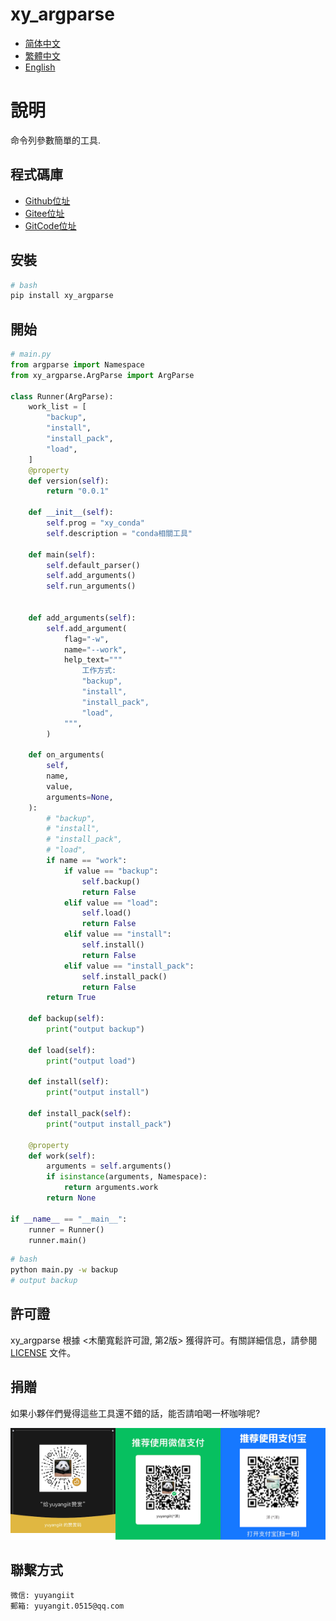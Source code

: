 # xy_argparse

- [简体中文](../README.md)
- [繁體中文](README.zh-hant.md)
- [English](README.en.md)

# 說明
命令列參數簡單的工具.

## 程式碼庫

- <a href="https://github.com/xy-base/xy_argparse.git" target="_blank">Github位址</a>  
- <a href="https://gitee.com/xy-opensource/xy_argparse.git" target="_blank">Gitee位址</a>  
- <a href="https://gitcode.com/xy-opensource/xy_argparse.git" target="_blank">GitCode位址</a>  

## 安裝
```bash
# bash
pip install xy_argparse
```

## 開始

```python
# main.py
from argparse import Namespace
from xy_argparse.ArgParse import ArgParse

class Runner(ArgParse):
    work_list = [
        "backup",
        "install",
        "install_pack",
        "load",
    ]
    @property
    def version(self):
        return "0.0.1"
    
    def __init__(self):
        self.prog = "xy_conda"
        self.description = "conda相關工具"

    def main(self):
        self.default_parser()
        self.add_arguments()
        self.run_arguments()


    def add_arguments(self):
        self.add_argument(
            flag="-w",
            name="--work",
            help_text="""
                工作方式:
                "backup",
                "install",
                "install_pack",
                "load",
            """,
        )

    def on_arguments(
        self,
        name,
        value,
        arguments=None,
    ):
        # "backup",
        # "install",
        # "install_pack",
        # "load",
        if name == "work":
            if value == "backup":
                self.backup()
                return False
            elif value == "load":
                self.load()
                return False
            elif value == "install":
                self.install()
                return False
            elif value == "install_pack":
                self.install_pack()
                return False
        return True

    def backup(self):
        print("output backup")

    def load(self):
        print("output load")

    def install(self):
        print("output install")

    def install_pack(self):
        print("output install_pack")

    @property
    def work(self):
        arguments = self.arguments()
        if isinstance(arguments, Namespace):
            return arguments.work
        return None

if __name__ == "__main__":
    runner = Runner()
    runner.main()
```

```bash
# bash
python main.py -w backup
# output backup
```

## 許可證
xy_argparse 根據 <木蘭寬鬆許可證, 第2版> 獲得許可。有關詳細信息，請參閱 [LICENSE](../LICENSE) 文件。

## 捐贈

如果小夥伴們覺得這些工具還不錯的話，能否請咱喝一杯咖啡呢?  

![Pay-Total](./Pay-Total.png)

## 聯繫方式

```
微信: yuyangiit
郵箱: yuyangit.0515@qq.com
```